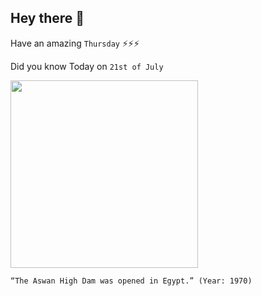 ## Hey there 👋
Have an amazing `Thursday` ⚡⚡⚡

Did you know Today on `21st of July`
 
 [<img src="https://i1.wp.com/exploreegyptwithessam.com/wp-content/uploads/2020/09/aswan-high-dam-aswan-high-dam-definition-aswan-high-dam-map-1.jpg?fit=910%2C683&ssl=1" width="300" />](https://www.history.com/this-day-in-history/aswan-high-dam-completed#:~:text=After%2011%20years%20of%20construction,completed%20on%20July%2021%2C%201970.) 
 ```
“The Aswan High Dam was opened in Egypt.” (Year: 1970)
```
